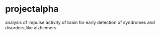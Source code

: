 # projectalpha
analysis of impulse activity of brain for early detection of syndromes and disorders,like alzhiemers.
